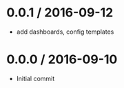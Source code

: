
0.0.1 / 2016-09-12
==================

  * add dashboards, config templates

0.0.0 / 2016-09-10
==================

 * Initial commit
